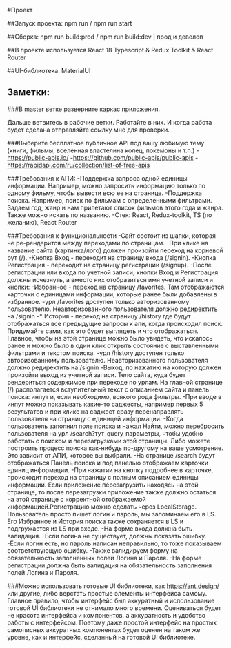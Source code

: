 #Проект

##Запуск проекта:
npm run / npm run start

##Сборка:
npm run build:prod / npm run build:dev | прод и девелоп

##В проекте используется React 18 Typescript & Redux Toolkit & React Router

##UI-библиотека: MaterialUI

## Заметки:

###В master ветке разверните каркас приложения.

Дальше ветвитесь в рабочие ветки. Работайте в них. И когда работа будет сделана отправляйте ссылку мне для проверки. 

###Выберите бесплатное публичное API под вашу любимую тему (книги, фильмы, вселенная властелина колец, покемоны и т.п.)
-https://public-apis.io/
-https://github.com/public-apis/public-apis
-https://rapidapi.com/ru/collection/list-of-free-apis

###Требования к АПИ:
-Поддержка запроса одной единицы информации. Например, можно запросить информацию только по одному фильму, чтобы вывести всю ее на странице.
-Поддержка поиска. Например, поиск по фильмам с определенными фильтрами. Задаем год, жанр и нам прилетают список фильмов этого года и жанра. Также можно искать по названию.
-Стек: React, Redux-toolkit, TS (по желанию), React Router

###Требования к функциональности
-Сайт состоит из шапки, которая не ре-рендерится между переходами по страницам.
-При клике на название сайта (картинка/лого) должен произойти переход на корневой рут (/).
-Кнопка Вход - переходит на страницу входа (/signin).
-Кнопка Регистрация - переходит на страницу регистрации (/signup).
-После регистрации или входа по учетной записи, кнопки Вход и Регистрация должны исчезнуть, а вместо них отобразиться имя учетной записи и кнопки:
-Избранное - переход на страницу /favorites. Там отображаются карточки с единицами информации, которые ранее были добавлены в избранное.
-урл /favorites доступен только авторизованному пользователю. Неавторизованного пользователя должно редиректить на /signin
 -* История - переход на страницу /history где будут отображаться все предыдущие запросы к апи, когда происходил поиск. Придумайте сами, как это будет выглядеть и что отображаться. Главное, чтобы на этой странице можно было увидеть, что искалось ранее и можно было в один клик открыть состояние с выставленными фильтрами и текстом поиска.
-урл /history доступен только авторизованному пользователю. Неавторизованного пользователя должно редиректить на /signin
-Выход, по нажатию на которую должен произойти выход из учетной записи. Тело сайта, куда будет рендериться содержимое при переходе по урлам. На главной странице (/) располагается вступительный текст с описанием сайта и панель поиска: инпут и, если необходимо, всякого рода фильтры.
-При вводе в инпут можно показывать какие-то саджесты, например первых 5 результатов и при клике на саджест сразу перенаправлять пользователя на страницу с единицей информации. 
-Когда пользователь заполнил поле поиска и нажал Найти, можно перебросить пользователя на урл /search?тут_query_параметры, чтобы удобно работать с поиском и перезагрузками этой страницы. Либо можете построить процесс поиска как-нибудь по-другому на ваше усмотрение. Это зависит от АПИ, которое вы выбрали.
-На странице /search будут отображаться Панель поиска и под панелью отображаем карточки единиц информации.
-При нажатии на кнопку подробнее в карточке, происходит переход на страницу с полным описанием единицы информации. Если приложение перезагрузить находясь на этой странице, то после перезагрузки приложение также должно остаться на этой странице с корректной отображаемой информацией.Регистрацию можно сделать через LocalStorage. Пользователь просто пишет логин и пароль, мы запоминаем его в LS. Его Избранное и История поиска также сохраняется в LS и подгружается из LS при входе.
-На форме входа должна быть валидация.
-Если логина не существует, должны показать ошибку.
-Если логин есть, но пароль написан неправильно, то тоже показываем соответствующую ошибку.
-Также валидируем форму на обязательность заполненных полей Логина и Пароля.
-На форме регистрации должна быть валидация на обязательность заполнения полей Логина и Пароля.

###Можно использовать готовые UI библиотеки, как https://ant.design/ или другие, либо верстать простые элементы интерфейса самому. Главное правило, чтобы интерфейс был аккуратный и использование готовой UI библиотеки не отнимало много времени. Оцениваться будет не красота интерфейса и компонентов, а аккуратность и удобство работы с интерфейсом. Поэтому даже простой интерфейс на простых самописных аккуратных компонентах будет оценен на таком же уровне, как и интерфейс, сделанный на готовой UI библиотеке.

